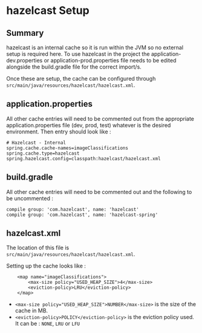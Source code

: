 # hazelcast Setup

## Summary
hazelcast is an internal cache so it is run within the JVM so no external setup is required here.
To use hazelcast in the project the application-dev.properties or application-prod.properties file needs to be edited alongside the build.gradle file for the correct import/s.

Once these are setup, the cache can be configured through `src/main/java/resources/hazelcast/hazelcast.xml`.

## application.properties
All other cache entries will need to be commented out from the appropriate application.properties file (dev, prod, test) whatever is the desired environment.
Then entry should look like :

```
# Hazelcast - Internal
spring.cache.cache-names=imageClassifications
spring.cache.type=hazelcast
spring.hazelcast.config=classpath:hazelcast/hazelcast.xml
```

## build.gradle
All other cache entries will need to be commented out and the following to be uncommented :

```
compile group: 'com.hazelcast', name: 'hazelcast'
compile group: 'com.hazelcast', name: 'hazelcast-spring'
```


## hazelcast.xml
The location of this file is `src/main/java/resources/hazelcast/hazelcast.xml`.

Setting up the cache looks like :

```
    <map name="imageClassifications">
        <max-size policy="USED_HEAP_SIZE">4</max-size>
        <eviction-policy>LRU</eviction-policy>
    </map>
```
- `<max-size policy="USED_HEAP_SIZE">NUMBER</max-size>` is the size of the cache in MB.
- `<eviction-policy>POLICY</eviction-policy>` is the eviction policy used. It can be : `NONE`, `LRU` or `LFU`
